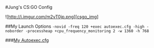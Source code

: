 #Jung's CS:GO Config

![http://i.imgur.com/m2vT0jp.png][csgo_img]

[csgo_img]:http://i.imgur.com/m2vT0jp.png

##My Launch Options
`-novid -freq 120 +exec autoexec.cfg -high -noborder -processheap +cpu_frequency_monitoring 2 -w 1360 -h 768`

###[My Autoexec.cfg](https://github.com/jung3o/Jung3o/tree/master/csgo/autoexec.cfg)
